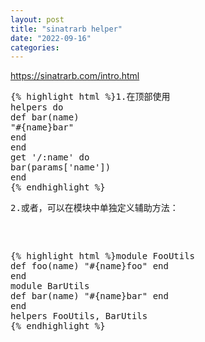 ```yaml
---
layout: post
title: "sinatrarb helper"
date: "2022-09-16"
categories: 
---
```

<p><a href="https://sinatrarb.com/intro.html">https://sinatrarb.com/intro.html</a></p>
<div class="language-ruby highlighter-rouge">
<pre class="highlight">
{% highlight html %}<span class="n">1.在顶部使用
helpers</span> <span class="k">do</span>
<span class="k">def</span> <span class="nf">bar</span><span class="p">(</span><span class="nb">name</span><span class="p">)</span>
<span class="s2">&quot;</span><span class="si">#{</span><span class="nb">name</span><span class="si">}</span><span class="s2">bar&quot;</span>
<span class="k">end</span>
<span class="k">end</span>
<span class="n">get</span> <span class="s1">&#39;/:name&#39;</span> <span class="k">do</span>
<span class="n">bar</span><span class="p">(</span><span class="n">params</span><span class="p">[</span><span class="s1">&#39;name&#39;</span><span class="p">])</span>
<span class="k">end</span>
{% endhighlight %}
<p>2.或者，可以在模块中单独定义辅助方法：</p>
<div class="language-ruby highlighter-rouge">
<pre class="highlight">
{% highlight html %}<span class="k">module</span> <span class="nn">FooUtils</span>
<span class="k">def</span> <span class="nf">foo</span><span class="p">(</span><span class="nb">name</span><span class="p">)</span> <span class="s2">&quot;</span><span class="si">#{</span><span class="nb">name</span><span class="si">}</span><span class="s2">foo&quot;</span> <span class="k">end</span>
<span class="k">end</span>
<span class="k">module</span> <span class="nn">BarUtils</span>
<span class="k">def</span> <span class="nf">bar</span><span class="p">(</span><span class="nb">name</span><span class="p">)</span> <span class="s2">&quot;</span><span class="si">#{</span><span class="nb">name</span><span class="si">}</span><span class="s2">bar&quot;</span> <span class="k">end</span>
<span class="k">end</span>
<span class="n">helpers</span> <span class="no">FooUtils</span><span class="p">,</span> <span class="no">BarUtils</span>
{% endhighlight %}
</div>
</div>
